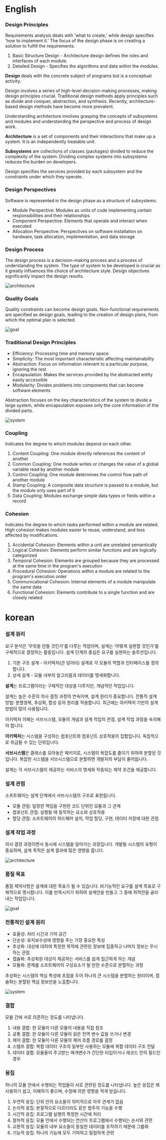 # English

### Design Principles

Requirements analysis deals with 'what to create,' while design specifies 'how to implement it.' The focus of the design phase is on creating a solution to fulfill the requirements.

1) Basic Structure Design - Architecture design defines the roles and interfaces of each module.
2) Detailed Design - Specifies the algorithms and data within the modules.

**Design** deals with the concrete subject of programs but is a conceptual activity.

Design involves a series of high-level decision-making processes, making design principles crucial. Traditional design methods apply principles such as divide and conquer, abstraction, and synthesis. Recently, architecture-based design methods have become more prevalent.

Understanding architecture involves grasping the concepts of subsystems and modules and understanding the perspective and process of design work.

**Architecture** is a set of components and their interactions that make up a system. It is an independently treatable unit.

**Subsystems** are collections of classes (packages) divided to reduce the complexity of the system. Dividing complex systems into subsystems reduces the burden on developers.

Design specifies the services provided by each subsystem and the constraints under which they operate.

### Design Perspectives

Software is represented in the design phase as a structure of subsystems.

- Module Perspective: Modules as units of code implementing certain responsibilities and their relationships
- Component Perspective: Elements that operate and interact when executed
- Allocation Perspective: Perspectives on software installation on hardware, task allocation, implementation, and data storage

### Design Process

The design process is a decision-making process and a process of understanding the system. The type of system to be developed is crucial as it greatly influences the choice of architecture style. Design objectives significantly impact the design results.

![architecture](https://i.imgur.com/rOB7IXO.png)

### Quality Goals

Quality constraints can become design goals. Non-functional requirements are specified as design goals, leading to the creation of design plans, from which the optimal plan is selected.

![goal](https://i.imgur.com/s8yPKy8.png)

### Traditional Design Principles

- Efficiency: Processing time and memory space
- Simplicity: The most important characteristic affecting maintainability
- Abstraction: Focus on information relevant to a particular purpose, ignoring the rest
- Encapsulation: Makes the services provided by the abstracted entity easily accessible
- Modularity: Divides problems into components that can become software elements

Abstraction focuses on the key characteristics of the system to divide a large system, while encapsulation exposes only the core information of the divided parts.

![system](https://i.imgur.com/5B4QVHE.png)

### Coupling

Indicates the degree to which modules depend on each other.

1. Content Coupling: One module directly references the content of another
2. Common Coupling: One module writes or changes the value of a global variable read by another module
3. Control Coupling: One module determines the control flow path of another module
4. Stamp Coupling: A composite data structure is passed to a module, but the module only uses part of it
5. Data Coupling: Modules exchange simple data types or fields within a record

### Cohesion

Indicates the degree to which tasks performed within a module are related. High cohesion makes modules easier to reuse, understand, and less affected by modifications.

1. Accidental Cohesion: Elements within a unit are unrelated semantically
2. Logical Cohesion: Elements perform similar functions and are logically categorized
3. Temporal Cohesion: Elements are grouped because they are processed at the same time in the program's execution
4. Procedural Cohesion: Operations within a module are related to the program's execution order
5. Communicational Cohesion: Internal elements of a module manipulate the same data
6. Functional Cohesion: Elements contribute to a single function and are closely related



# korean

### 설계 원리

요구 분석은 ‘무엇을 만들 것인가’를 다루는 작업이며, 설계는 ‘어떻게 실현할 것인가’를 구체적으로 결정하는 활동입니다. 설계 단계의 중심은 요구를 실현하는 솔루션입니다.

1) 기본 구조 설계 - 아키텍처(큰 덩어리) 설계로 각 모듈의 역할과 인터페이스를 정의합니다.
2) 상세 설계 - 모듈 내부의 알고리즘과 데이터를 명세화합니다.

**설계**는 프로그램이라는 구체적인 대상을 다루지만, 개념적인 작업입니다.

설계는 높은 수준의 의사 결정 과정의 연속이며, 설계 원리가 중요합니다. 전통적 설계 방법: 분할정복, 추상화, 합성 등의 원리를 적용합니다. 최근에는 아키텍처 기반의 설계 방법이 많이 사용됩니다.

아키텍처 이해는 서브시스템, 모듈의 개념과 설계 작업의 관점, 설계 작업 과정을 숙지해야 합니다.

**아키텍처**는 시스템을 구성하는 컴포넌트와 컴포넌트 상호작용의 집합입니다. 독립적으로 취급될 수 있는 단위입니다.

**서브시스템**은 클래스를 모아놓은 패키지로, 시스템의 복잡도를 줄이기 위하여 분할된 것입니다. 복잡한 시스템을 서브시스템으로 분할하면 개발자의 부담이 줄어듭니다.

설계는 각 서브시스템이 제공하는 서비스의 명세와 작동되는 제약 조건을 제공합니다.

### 설계 관점

소프트웨어는 설계 단계에서 서브시스템의 구조로 표현됩니다.

- 모듈 관점: 일정한 책임을 구현한 코드 단위인 모듈과 그 관계
- 컴포넌트 관점: 실행될 때 동작하는 요소와 상호작용
- 할당 관점: 소프트웨어의 하드웨어 설치, 작업 할당, 구현, 데이터 저장에 대한 관점

### 설계 작업 과정

의사 결정 과정이면서 동시에 시스템을 알아가는 과정입니다. 개발될 시스템의 유형이 중요하며, 설계 목적은 설계 결과에 많은 영향을 줍니다.

![architecture](https://i.imgur.com/rOB7IXO.png)

### 품질 목표

품질 제약사항은 설계에 대한 목표가 될 수 있습니다. 비기능적인 요구를 설계 목표로 구체적으로 명시합니다. 이를 만족시키기 위하여 설계안을 만들고 그 중에 최적안을 골라내는 작업입니다.

![goal](https://i.imgur.com/s8yPKy8.png)

### 전통적인 설계 원리

- 효율성: 처리 시간과 기억 공간
- 단순성: 유지보수성에 영향을 주는 가장 중요한 특성
- 추상화: 대상에 대하여 특정한 목적에 관련된 정보에 집중하고 나머지 정보는 무시하는 관점
- 캡슐화: 추상화된 대상이 제공하는 서비스를 쉽게 접근하게 하는 개념
- 모듈화: 문제를 소프트웨어의 구성요소가 될 만한 수준으로 분할하는 과정

추상화는 시스템의 핵심 특성에 초점을 두어 하나의 큰 시스템을 분할하는 원리이며, 캡슐화는 분할된 핵심 정보만을 노출합니다. 

![system](https://i.imgur.com/5B4QVHE.png)

### 결합

모듈 간에 서로 의존하는 정도를 나타냅니다.

1. 내용 결합: 한 모듈이 다른 모듈의 내용을 직접 참조
2. 공통 결합: 한 모듈이 다른 모듈이 읽은 전역 변수 값을 쓰거나 변경
3. 제어 결합: 한 모듈이 다른 모듈의 제어 흐름 경로를 결정
4. 스탬프 결합: 복합 데이터 구조의 일부만 사용하는 모듈에 복합 데이터 구조 전달
5. 데이터 결합: 모듈들이 주고받는 매개변수가 간단한 타입이거나 레코드 안의 필드인 경우

### 응집

하나의 모듈 안에서 수행되는 작업들이 서로 관련된 정도를 나타냅니다. 높은 응집은 재사용하기 쉽고, 이해하기 좋으며, 수정에 의한 영향을 적게 받습니다.

1. 우연적 응집: 단위 안의 요소들이 의미적으로 아무 관계가 없음
2. 논리적 응집: 본질적으로 다르더라도 같은 범주의 기능을 수행
3. 시간적 응집: 프로그램 실행의 특정한 시간에 처리
4. 절차적 응집: 모듈 안에서 수행되는 연산이 프로그램에서 수행되는 순서와 관련
5. 교환적 응집: 모듈의 내부 요소들이 동일한 데이터를 조작하기 때문에 그룹화
6. 기능적 응집: 하나의 기능에 모두 기여하고 밀접하게 관련
